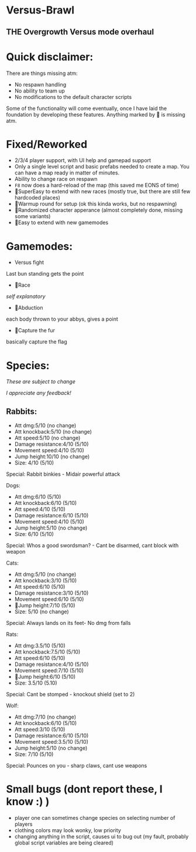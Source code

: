 # Versus-Brawl
## THE Overgrowth Versus mode overhaul

# Quick disclaimer:
There are things missing atm:
- No respawn handling
- No ability to team up
- No modifications to the default character scripts

Some of the functionality will come eventually, once I have laid the foundation by developing these features.
Anything marked by 👻 is missing atm.

# Fixed/Reworked
- 2/3/4 player support, with UI help and gamepad support
- Only a single level script and basic prefabs needed to create a map. You can have a map ready in matter of minutes.
- Ability to change race on respawn
- `F8` now does a hard-reload of the map (this saved me EONS of time)
- 👻SuperEasy to extend with new races (mostly true, but there are still few hardcoded places)
- 👻Warmup round for setup (ok this kinda works, but no respawning)
- 👻Randomized character apperance (almost completely done, missing some variants)
- 👻Easy to extend with new gamemodes

# Gamemodes:

- Versus fight
  
Last bun standing gets the point

- 👻Race
  
*self explanatory*

- 👻Abduction 
  
each body thrown to your abbys, gives a point

- 👻Capture the fur 
  
basically capture the flag

# Species:
*These are subject to change*

*I appreciate any feedback!*

## Rabbits:
- Att dmg:5/10 (no change) 
- Att knockback:5/10 (no change)
- Att speed:5/10 (no change)
- Damage resistance:4/10 (5/10)
- Movement speed:4/10 (5/10)
- Jump height:10/10 (no change)
- Size: 4/10 (5/10)

Special: Rabbit binkies - Midair powerful attack

Dogs:
- Att dmg:6/10 (5/10) 
- Att knockback:6/10 (5/10)
- Att speed:4/10 (5/10)
- Damage resistance:6/10 (5/10)
- Movement speed:4/10 (5/10)
- Jump height:5/10 (no change)
- Size: 6/10 (5/10)

Special: Whos a good swordsman? - Cant be disarmed, cant block with weapon

Cats:
- Att dmg:5/10 (no change)
- Att knockback:3/10 (5/10)
- Att speed:6/10 (5/10)
- Damage resistance:3/10 (5/10)
- Movement speed:6/10 (5/10)
- 👻Jump height:7/10 (5/10)
- Size: 5/10 (no change)

Special: Always lands on its feet- No dmg from falls

Rats:
- Att dmg:3.5/10 (5/10)
- Att knockback:7.5/10 (5/10)
- Att speed:6/10 (5/10)
- Damage resistance:4/10 (5/10)
- Movement speed:7/10 (5/10)
- 👻Jump height:6/10 (5/10)
- Size: 3.5/10 (5.10)

Special: Cant be stomped - knockout shield (set to 2)

Wolf:
- Att dmg:7/10 (no change)
- Att knockback:6/10 (5/10)
- Att speed:3/10 (5/10)
- Damage resistance:6/10 (5/10)
- Movement speed:3.5/10 (5/10)
- Jump height:5/10 (no change)
- Size: 7/10 (5/10)

Special: Pounces on you - sharp claws, cant use weapons

# Small bugs (dont report these, I know :) )
- player one can sometimes change species on selecting number of players
- clothing colors may look wonky, low priority
- changing anything in the script, causes ui to bug out (my fault, probably global script variables are being cleared)
